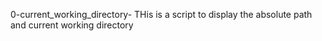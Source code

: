 0-current_working_directory- THis is a script to display the absolute path and current working directory
